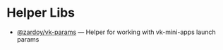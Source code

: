 # Helper Libs

- [@zardoy/vk-params](https://www.npmjs.com/package/@zardoy/vk-params) — Helper for working with vk-mini-apps launch params
